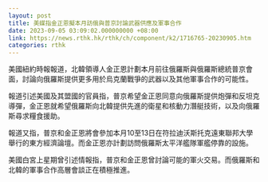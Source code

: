 ```yaml
---
layout: post
title: 美媒指金正恩擬本月訪俄與普京討論武器供應及軍事合作
date: 2023-09-05 03:09:02.000000000 +08:00
link: https://news.rthk.hk/rthk/ch/component/k2/1716765-20230905.htm
categories: rthk
---
```


美國紐約時報報道，北韓領導人金正恩計劃本月前往俄羅斯與俄羅斯總統普京會面，討論向俄羅斯提供更多用於烏克蘭戰爭的武器以及其他軍事合作的可能性。

報道引述美國及其盟國的官員指，普京希望金正恩同意向俄羅斯提供炮彈和反坦克導彈，金正恩就希望俄羅斯向北韓提供先進的衛星和核動力潛艇技術，以及向俄羅斯尋求糧食援助。

報道又指，普京和金正恩將會參加本月10至13日在符拉迪沃斯托克遠東聯邦大學舉行的東方經濟論壇。而金正恩亦計劃訪問俄羅斯太平洋艦隊軍艦停靠的設施。

美國白宮上星期曾引述情報指，普京和金正恩曾討論可能的軍火交易。而俄羅斯和北韓的軍事合作高層會談正在積極推進。
